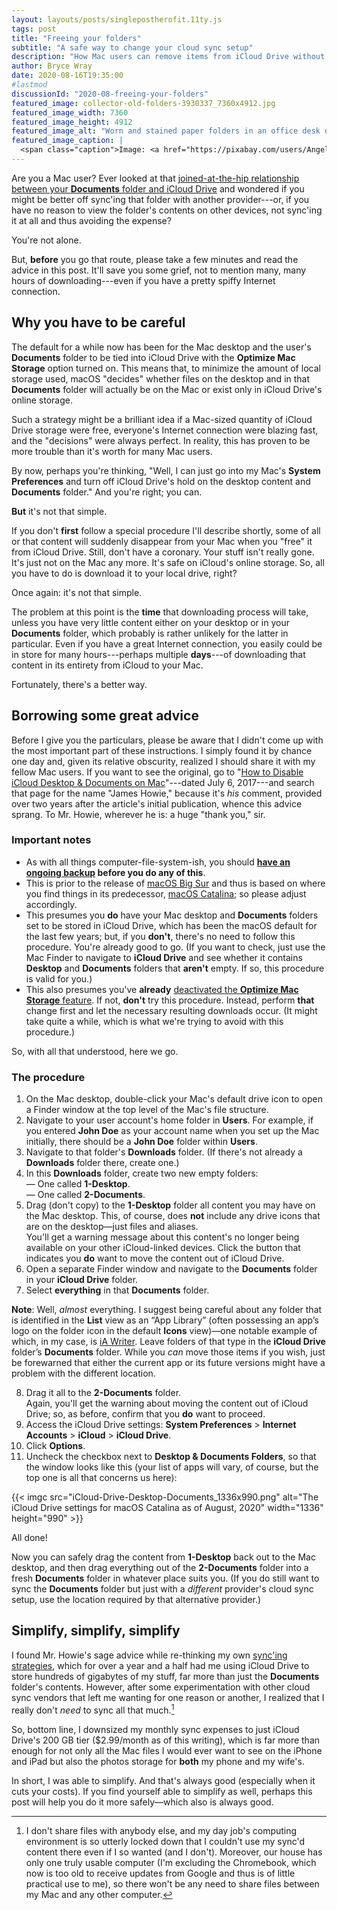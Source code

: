 ```yaml
---
layout: layouts/posts/singlepostherofit.11ty.js
tags: post
title: "Freeing your folders"
subtitle: "A safe way to change your cloud sync setup"
description: "How Mac users can remove items from iCloud Drive without seemingly interminable downloads."
author: Bryce Wray
date: 2020-08-16T19:35:00
#lastmod
discussionId: "2020-08-freeing-your-folders"
featured_image: collector-old-folders-3930337_7360x4912.jpg
featured_image_width: 7360
featured_image_height: 4912
featured_image_alt: "Worn and stained paper folders in an office desk drawer"
featured_image_caption: |
  <span class="caption">Image: <a href="https://pixabay.com/users/Angelo_Giordano-753934/?utm_source=link-attribution&amp;utm_medium=referral&amp;utm_campaign=image&amp;utm_content=3930337">Angelo Giordano</a>; <a href="https://pixabay.com/?utm_source=link-attribution&amp;utm_medium=referral&amp;utm_campaign=image&amp;utm_content=3930337">Pixabay</a></span>
---
```


Are you a Mac user? Ever looked at that [joined-at-the-hip relationship between your **Documents** folder and iCloud Drive](https://support.apple.com/en-us/HT206985) and wondered if you might be better off sync'ing that folder with another provider---or, if you have no reason to view the folder's contents on other devices, not sync'ing it at all and thus avoiding the expense?

You're not alone.

But, **before** you go that route, please take a few minutes and read the advice in this post. It'll save you some grief, not to mention many, many hours of downloading---even if you have a pretty spiffy Internet connection.

## Why you have to be careful

The default for a while now has been for the Mac desktop and the user's **Documents** folder to be tied into iCloud Drive with the **Optimize Mac Storage** option turned on. This means that, to minimize the amount of local storage used, macOS "decides" whether files on the desktop and in that **Documents** folder will actually be on the Mac or exist only in iCloud Drive's online storage.

Such a strategy might be a brilliant idea if a Mac-sized quantity of iCloud Drive storage were free, everyone's Internet connection were blazing fast, and the "decisions" were always perfect. In reality, this has proven to be more trouble than it's worth for many Mac users.

By now, perhaps you're thinking, "Well, I can just go into my Mac's **System Preferences** and turn off iCloud Drive's hold on the desktop content and **Documents** folder." And you're right; you can.

**But** it's not that simple.

If you don't **first** follow a special procedure I'll describe shortly, some of all or that content will suddenly  disappear from your Mac when you "free" it from iCloud Drive. Still, don't have a coronary. Your stuff isn't really gone. It's just not on the Mac any more. It's safe on iCloud's online storage. So, all you have to do is download it to your local drive, right?

Once again: it's not that simple.

The problem at this point is the **time** that downloading process will take, unless you have very little content either on your desktop or in your **Documents** folder, which probably is rather unlikely for the latter in particular. Even if you have a great Internet connection, you easily could be in store for many hours---perhaps multiple **days**---of downloading that content in its entirety from iCloud to your Mac.

Fortunately, there's a better way.

## Borrowing some great advice

Before I give you the particulars, please be aware that I didn't come up with the most important part of these instructions. I simply found it by chance one day and, given its relative obscurity, realized I should share it with my fellow Mac users. If you want to see the original, go to "[How to Disable iCloud Desktop &amp; Documents on Mac](https://osxdaily.com/2017/07/06/disable-icloud-desktop-documents-mac/)"---dated July 6, 2017---and search that page for the name "James Howie," because it's *his* comment, provided over two years after the article's initial publication, whence this advice sprang. To Mr. Howie, wherever he is: a huge "thank you," sir.

### Important notes

-  As with all things computer-file-system-ish, you should **[have an ongoing backup](/posts/2019/02/back-up-jack) before you do any of this**.
- This is prior to the release of [macOS Big Sur](https://en.wikipedia.org/wiki/MacOS_Big_Sur) and thus is based on where you find things in its predecessor, [macOS Catalina](https://en.wikipedia.org/wiki/MacOS_Catalina); so please adjust accordingly.
- This presumes you **do** have your Mac desktop and **Documents** folders set to be stored in iCloud Drive, which has been the macOS default for the last few years; but, if you **don't**, there's no need to follow this procedure. You're already good to go. (If you want to check, just use the Mac Finder to navigate to **iCloud Drive** and see whether it contains **Desktop** and **Documents** folders that **aren't** empty. If so, this procedure is valid for you.)
- This also presumes you've **already** [deactivated the **Optimize Mac Storage** feature](https://tidbits.com/2016/11/10/how-to-turn-off-sierras-optimized-storage/). If not, **don't** try this procedure. Instead, perform **that** change first and let the necessary resulting downloads occur. (It might take quite a while, which is what we're trying to avoid with this procedure.)

So, with all that understood, here we go.

### The procedure

1. On the Mac desktop, double-click your Mac's default drive icon to open a Finder window at the top level of the Mac's file structure.
2. Navigate to your user account's home folder in **Users**. For example, if you entered **John Doe** as your account name when you set up the Mac initially, there should be a **John Doe** folder within **Users**.
3. Navigate to that folder's **Downloads** folder. (If there's not already a **Downloads** folder there, create one.)
4. In this **Downloads** folder, create two new empty folders:  
	— One called **1-Desktop**.  
	— One called **2-Documents**.
5. Drag (don't copy) to the **1-Desktop** folder all content you may have on the Mac desktop. This, of course, does **not** include any drive icons that are on the desktop—just files and aliases.  
	You'll get a warning message about this content's no longer being available on your other iCloud-linked devices. Click the button that indicates you **do** want to move the content out of iCloud Drive.
6. Open a separate Finder window and navigate to the **Documents** folder in your **iCloud Drive** folder.
7. Select **everything** in that **Documents** folder.

<div class="yellowBox"><p><strong>Note</strong>: Well, <em>almost</em> everything. I suggest being careful about any folder that is identified in the <strong>List</strong> view as an &ldquo;App Library&rdquo; (often possessing an app&rsquo;s logo on the folder icon in the default <strong>Icons</strong> view)&mdash;one notable example of which, in my case, is <a href="https://ia.net/writer" target="_blank" rel="noopener">iA Writer</a>. Leave folders of that type in the <strong>iCloud Drive</strong> folder&rsquo;s <strong>Documents</strong> folder. While you <em>can</em> move those items if you wish, just be forewarned that either the current app or its future versions might have a problem with the different location.</p></div>

8. Drag it all to the **2-Documents** folder.  
	Again, you'll get the warning about moving the content out of iCloud Drive; so, as before, confirm that you **do** want to proceed.
9. Access the iCloud Drive settings: **System Preferences** \> **Internet Accounts** \> **iCloud** \> **iCloud Drive**.
10. Click **Options**.
11. Uncheck the checkbox next to **Desktop &amp; Documents Folders**, so that the window looks like this (your list of apps will vary, of course, but the top one is all that concerns us here):

{{< imgc src="iCloud-Drive-Desktop-Documents_1336x990.png" alt="The iCloud Drive settings for macOS Catalina as of August, 2020" width="1336" height="990" >}}

All done!

Now you can safely drag the content from **1-Desktop** back out to the Mac desktop, and then drag everything out of the **2-Documents** folder into a fresh **Documents** folder in whatever place suits you. (If you do still want to sync the **Documents** folder but just with a *different* provider's cloud sync setup, use the location required by that alternative provider.)

## Simplify, simplify, simplify

I found Mr. Howie's sage advice while re-thinking my own [sync'ing strategies](/posts/2019/02/back-up-jack), which for over a year and a half had me using iCloud Drive to store hundreds of gigabytes of my stuff, far more than just the **Documents** folder's contents. However, after some experimentation with other cloud sync vendors that left me wanting for one reason or another, I realized that I really don't *need* to sync all that much.[^1]

So, bottom line, I downsized my monthly sync expenses to just iCloud Drive's 200 GB tier ($2.99/month as of this writing), which is far more than enough for not only all the Mac files I would ever want to see on the iPhone and iPad but also the photos storage for **both** my phone and my wife's.

In short, I was able to simplify. And that's always good (especially when it cuts your costs). If you find yourself able to simplify as well, perhaps this post will help you do it more safely—which also is always good.

[^1]:	I don't share files with anybody else, and my day job's computing environment is so utterly locked down that I couldn't use my sync'd content there even if I so wanted (and I don't). Moreover, our house has only one truly usable computer (I'm excluding the Chromebook, which now is too old to receive updates from Google and thus is of little practical use to me), so there won't be any need to share files between my Mac and any other computer.